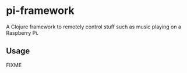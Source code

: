 # pi-framework

A Clojure framework to remotely control stuff such as music playing on a Raspberry Pi.

## Usage

FIXME
